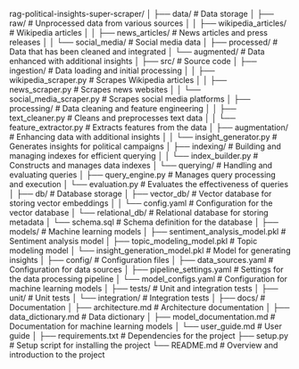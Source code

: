 rag-political-insights-super-scraper/
│
├── data/                                   # Data storage
│   ├── raw/                                  # Unprocessed data from various sources
│   │   ├── wikipedia_articles/                 # Wikipedia articles
│   │   ├── news_articles/                      # News articles and press releases
│   │   └── social_media/                       # Social media data
│   ├── processed/                            # Data that has been cleaned and integrated
│   └── augmented/                            # Data enhanced with additional insights
│
├── src/                                    # Source code
│   ├── ingestion/                            # Data loading and initial processing
│   │   ├── wikipedia_scraper.py                # Scrapes Wikipedia articles
│   │   ├── news_scraper.py                     # Scrapes news websites
│   │   └── social_media_scraper.py             # Scrapes social media platforms
│   ├── processing/                           # Data cleaning and feature engineering
│   │   ├── text_cleaner.py                     # Cleans and preprocesses text data
│   │   └── feature_extractor.py                # Extracts features from the data
│   ├── augmentation/                         # Enhancing data with additional insights
│   │   └── insight_generator.py                # Generates insights for political campaigns
│   ├── indexing/                             # Building and managing indexes for efficient querying
│   │   └── index_builder.py                    # Constructs and manages data indexes
│   └── querying/                             # Handling and evaluating queries
│       ├── query_engine.py                     # Manages query processing and execution
│       └── evaluation.py                       # Evaluates the effectiveness of queries
│
├── db/                                     # Database storage
│   ├── vector_db/                            # Vector database for storing vector embeddings
│   │   └── config.yaml                         # Configuration for the vector database
│   └── relational_db/                        # Relational database for storing metadata
│       └── schema.sql                          # Schema definition for the database
│
├── models/                                 # Machine learning models
│   ├── sentiment_analysis_model.pkl          # Sentiment analysis model
│   ├── topic_modeling_model.pkl              # Topic modeling model
│   └── insight_generation_model.pkl          # Model for generating insights
│
├── config/                                 # Configuration files
│   ├── data_sources.yaml                       # Configuration for data sources
│   ├── pipeline_settings.yaml                  # Settings for the data processing pipeline
│   └── model_configs.yaml                      # Configuration for machine learning models
│
├── tests/                                  # Unit and integration tests
│   ├── unit/                                 # Unit tests
│   └── integration/                          # Integration tests
│
├── docs/                                   # Documentation
│   ├── architecture.md                         # Architecture documentation
│   ├── data_dictionary.md                      # Data dictionary
│   ├── model_documentation.md                  # Documentation for machine learning models
│   └── user_guide.md                           # User guide
│
├── requirements.txt                            # Dependencies for the project
├── setup.py                                    # Setup script for installing the project
└── README.md                                   # Overview and introduction to the project